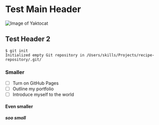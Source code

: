 # Test Main Header
![Image of Yaktocat](https://octodex.github.com/images/yaktocat.png)
## Test Header 2
```
$ git init
Initialized empty Git repository in /Users/skills/Projects/recipe-repository/.git/
```
### Smaller
- [ ] Turn on GitHub Pages
- [ ] Outline my portfolio
- [ ] Introduce myself to the world
#### Even smaller
##### soo smoll
